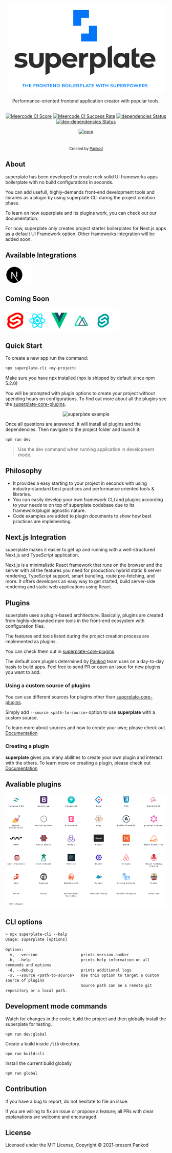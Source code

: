 <div align="center">
<img src="images/banner.png"  align="center" />
</div>
<br/>
<div align="center">Performance-oriented frontend application creator with popular tools.</div>
<br/>


<div align="center">



[![Meercode CI Score](https://meercode.io/badge/pankod/superplate?type=ci-score&branch=master&token=2ZiT8YsoJgt57JB23NYwXrFY3rJHZboT&lastDay=31)](https://meercode.io/pankod/superplate)
[![Meercode CI Success Rate](https://meercode.io/badge/pankod/superplate?type=ci-success-rate&branch=master&token=2ZiT8YsoJgt57JB23NYwXrFY3rJHZboT&lastDay=31)](https://meercode.io/pankod/superplate)
[![dependencies Status](https://david-dm.org/pankod/superplate/status.svg)](https://david-dm.org/pankod/superplate)
[![dev-dependencies Status](https://david-dm.org/pankod/superplate/dev-status.svg)](https://david-dm.org/pankod/superplate?type=dev) 

[![npm](https://img.shields.io/npm/dw/superplate-cli)](https://www.npmjs.com/package/superplate-cli)

</div>


<br/>
<div align="center">
  <sub>Created by <a href="https://www.pankod.com">Pankod</a></sub>
</div>

   
## About


superplate has been developed to create rock solid UI frameworks apps boilerplate with no build configurations in seconds.

You can add usefull, highly-demands front-end development tools and libraries as a plugin by using superplate CLI during the project creation phase.


To learn on how superplate and its plugins work, you can check out our documentation.



For now, superplate only creates project starter boilerplates  for Next.js apps as a default UI Framework option. Other frameworks integration will be added soon.

## Available Integrations


<img src="images/available.png"  align="center" />



## Coming Soon
<img src="images/integrations.png"  align="center" />



## Quick Start
To create a new app run the command:


```bash
npx superplate-cli <my-project>
```
Make sure you have npx installed (npx is shipped by default since npm 5.2.0)

You will be prompted with plugin options to create your project without spending hours on configurations. To find out more about all the plugins see the [superplate-core-plugins](https://github.com/pankod/superplate-core-plugins).




<p align='center'>
<img src='https://user-images.githubusercontent.com/11361964/106468355-dd9be280-64ae-11eb-82da-c313beb16d6b.gif' width='500' alt='superplate example'>
</p>


Once all questions are answered, it will install all plugins and the dependencies. Then  navigate to the project folder and launch it:

```bash
npm run dev
```
>Use the dev command when running application in development mode.
## Philosophy

- It provides a easy starting to your project in seconds with using industry-standard best practices and performance oriented tools & libraries.
- You can easily develop your own framework CLI and plugins according to your needs to on top of superplate codebase due to its framework/plugin agnostic nature.
- Code examples are added to plugin documents to show how best practices are implementing.

## Next.js Integration

superplate  makes it easier to get up and running with a well-structured Next.js and TypeScript application.


Next.js is a minimalistic React framework that runs on the browser and the server  with all the features you need for production: hybrid static & server rendering, TypeScript support, smart bundling, route pre-fetching, and more. It offers developers an easy way to get started, build server-side rendering and static web applications using React.

## Plugins
superplate uses a plugin-based architecture. Basically, plugins are created from highly-demanded npm tools in the front-end ecosystem with configuration files. 

The features and tools listed during the project creation process are implemented as plugins.

You can check them out in [superplate-core-plugins](https://github.com/pankod/superplate-core-plugins). 

The default core plugins determined by <a href="https://www.pankod.com">Pankod</a> team uses on a day-to-day basis to build apps. Feel free to send PR or open an issue for new plugins you want to add.


### Using a custom source of plugins

You can use different sources for plugins other than [superplate-core-plugins](https://github.com/pankod/superplate-core-plugins). 

Simply add `--source <path-to-source>` option to use **superplate** with a custom source. 

To learn more about sources and how to create your own; please check out [Documentation](https://pankod.github.io/superplate/docs/development/how-it-works/#creating-a-source-repository)

### Creating a plugin

**superplate** gives you many abilities to create your own plugin and interact with the others. To learn more on creating a plugin, please check out [Documentation](https://pankod.github.io/superplate/docs/development/creating-a-plugin)



## Avaliable plugins
<img src="images/plugins.png"  align="center" />


## CLI options

```
> npx superplate-cli --help
Usage: superplate [options]

Options:
 -v, --version                   prints version number
 -h, --help                      prints help information on all commands and options
 -d, --debug                     prints additional logs
 -s, --source <path-to-source>   Use this option to target a custom source of plugins 
                                 Source path can be a remote git repository or a local path.  
```


## Development mode commands


Watch for changes in the code; build the project and then globally install the superplate for testing.
```
npm run dev:global
```

Create a build inside `/lib` directory.

 ```
 npm run build:cli
 ```


Install the current build globally


```
npm run global
```



## Contribution

If you have a bug to report, do not hesitate to file an issue.

If you are willing to fix an issue or propose a feature; all PRs with clear explanations are welcome and encouraged.

## License

Licensed under the MIT License, Copyright © 2021-present Pankod
